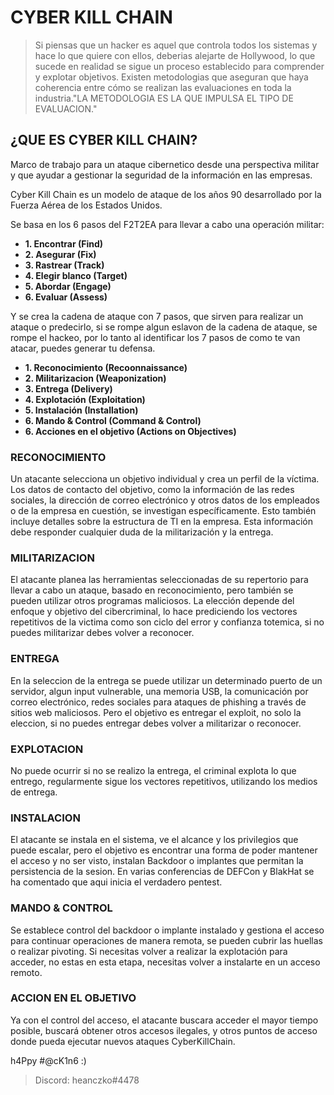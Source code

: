 # CYBER KILL CHAIN

> Si piensas que un hacker es aquel que controla todos los sistemas y hace lo que quiere con ellos, deberias alejarte de Hollywood, lo que sucede en realidad se sigue un proceso establecido para comprender y explotar objetivos. Existen metodologias que aseguran que haya coherencia entre cómo se realizan las evaluaciones en toda la industria."LA METODOLOGIA ES LA QUE IMPULSA EL TIPO DE EVALUACION."

## ¿QUE ES CYBER KILL CHAIN?

Marco de trabajo para un ataque cibernetico desde una perspectiva militar y que ayudar a gestionar la seguridad de la información en las empresas.

Cyber Kill Chain es un modelo de ataque de los años 90 desarrollado por la Fuerza Aérea de los Estados Unidos. 

Se basa en los 6 pasos del F2T2EA para llevar a cabo una operación militar:

* **1. Encontrar (Find)**
* **2. Asegurar (Fix)**
* **3. Rastrear (Track)**
* **4. Elegir blanco (Target)**
* **5. Abordar (Engage)**
* **6. Evaluar (Assess)**

Y se crea la cadena de ataque con 7 pasos, que sirven para realizar un ataque o predecirlo, si se rompe algun eslavon de la cadena de ataque, se rompe el hackeo, por lo tanto al identificar los 7 pasos de como te van atacar, puedes generar tu defensa.

* **1. Reconocimiento (Recoonnaissance)**
* **2. Militarizacion (Weaponization)**
* **3. Entrega (Delivery)**
* **4. Explotación (Exploitation)**
* **5. Instalación (Installation)**
* **6. Mando & Control (Command & Control)**
* **6. Acciones en el objetivo (Actions on Objectives)**

### RECONOCIMIENTO

Un atacante selecciona un objetivo individual y crea un perfil de la víctima. Los datos de contacto del objetivo, como la información de las redes sociales, la dirección de correo electrónico y otros datos de los empleados o de la empresa en cuestión, se investigan específicamente. Esto también incluye detalles sobre la estructura de TI en la empresa. 
Esta información debe responder cualquier duda de la militarización y la entrega.

### MILITARIZACION

El atacante planea las herramientas seleccionadas de su repertorio para llevar a cabo un ataque, basado en reconocimiento, pero también se pueden utilizar otros programas maliciosos. La elección depende del enfoque y objetivo del cibercriminal, lo hace prediciendo los vectores repetitivos de la victima como son ciclo del error y confianza totemica, si no puedes militarizar debes volver a reconocer.

### ENTREGA

En la seleccion de la entrega se puede utilizar un determinado puerto de un servidor, algun input vulnerable, una memoria USB, la comunicación por correo electrónico, redes sociales para ataques de phishing a través de sitios web maliciosos. Pero el objetivo es entregar el exploit, no solo la eleccion, si no puedes entregar debes volver a militarizar o reconocer.

### EXPLOTACION

No puede ocurrir si no se realizo la entrega, el criminal explota lo que entrego, regularmente sigue los vectores repetitivos, utilizando los medios de entrega.

### INSTALACION

El atacante se instala en el sistema, ve el alcance y los privilegios que puede escalar, pero el objetivo es encontrar una forma de poder mantener el acceso y no ser visto, instalan Backdoor o implantes que permitan la persistencia de la sesion. En varias conferencias de DEFCon y BlakHat se ha comentado que aqui inicia el verdadero pentest.

### MANDO & CONTROL

Se establece control del backdoor o implante instalado y gestiona el acceso para continuar operaciones de manera remota, se pueden cubrir las huellas o realizar pivoting. Si necesitas volver a realizar la explotación para acceder, no estas en esta etapa, necesitas volver a instalarte en un acceso remoto.

### ACCION EN EL OBJETIVO

Ya con el control del acceso, el atacante buscara acceder el mayor tiempo posible, buscará obtener otros accesos ilegales, y otros puntos de acceso donde pueda ejecutar nuevos ataques CyberKillChain.

h4Ppy #@cK1n6 :)
> Discord: heanczko#4478
